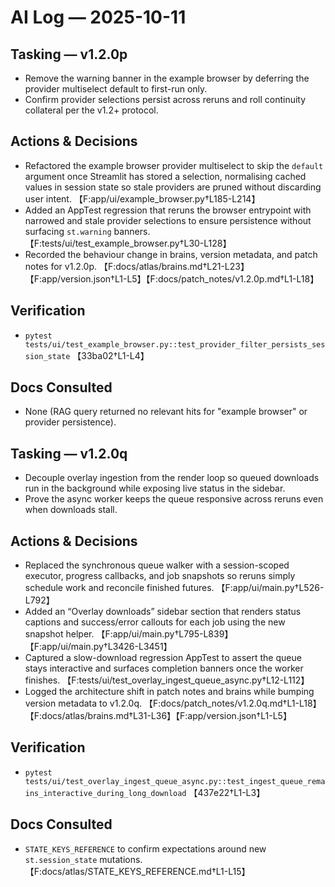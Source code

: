 # AI Log — 2025-10-11

## Tasking — v1.2.0p
- Remove the warning banner in the example browser by deferring the provider multiselect default to first-run only.
- Confirm provider selections persist across reruns and roll continuity collateral per the v1.2+ protocol.

## Actions & Decisions
- Refactored the example browser provider multiselect to skip the `default` argument once Streamlit has stored a selection, normalising cached values in session state so stale providers are pruned without discarding user intent. 【F:app/ui/example_browser.py†L185-L214】
- Added an AppTest regression that reruns the browser entrypoint with narrowed and stale provider selections to ensure persistence without surfacing `st.warning` banners. 【F:tests/ui/test_example_browser.py†L30-L128】
- Recorded the behaviour change in brains, version metadata, and patch notes for v1.2.0p. 【F:docs/atlas/brains.md†L21-L23】【F:app/version.json†L1-L5】【F:docs/patch_notes/v1.2.0p.md†L1-L18】

## Verification
- `pytest tests/ui/test_example_browser.py::test_provider_filter_persists_session_state` 【33ba02†L1-L4】

## Docs Consulted
- None (RAG query returned no relevant hits for "example browser" or provider persistence).

## Tasking — v1.2.0q
- Decouple overlay ingestion from the render loop so queued downloads run in the background while exposing live status in the sidebar.
- Prove the async worker keeps the queue responsive across reruns even when downloads stall.

## Actions & Decisions
- Replaced the synchronous queue walker with a session-scoped executor, progress callbacks, and job snapshots so reruns simply schedule work and reconcile finished futures. 【F:app/ui/main.py†L526-L792】
- Added an “Overlay downloads” sidebar section that renders status captions and success/error callouts for each job using the new snapshot helper. 【F:app/ui/main.py†L795-L839】【F:app/ui/main.py†L3426-L3451】
- Captured a slow-download regression AppTest to assert the queue stays interactive and surfaces completion banners once the worker finishes. 【F:tests/ui/test_overlay_ingest_queue_async.py†L12-L112】
- Logged the architecture shift in patch notes and brains while bumping version metadata to v1.2.0q. 【F:docs/patch_notes/v1.2.0q.md†L1-L18】【F:docs/atlas/brains.md†L31-L36】【F:app/version.json†L1-L5】

## Verification
- `pytest tests/ui/test_overlay_ingest_queue_async.py::test_ingest_queue_remains_interactive_during_long_download` 【437e22†L1-L3】

## Docs Consulted
- `STATE_KEYS_REFERENCE` to confirm expectations around new `st.session_state` mutations. 【F:docs/atlas/STATE_KEYS_REFERENCE.md†L1-L15】
